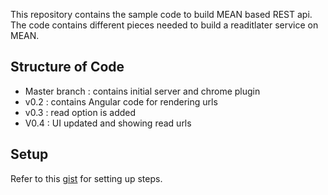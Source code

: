 This repository contains the sample code to build MEAN based REST api. The code contains different pieces needed to build a readitlater service on MEAN.

## Structure of Code

 * Master branch : contains initial server and chrome plugin
 * v0.2 : contains Angular code for rendering urls
 * v0.3 : read option is added
 * V0.4 : UI updated and showing read urls

## Setup

Refer to this [gist](https://gist.github.com/phatak-dev/240dc329c75f8392d087) for setting up steps.

